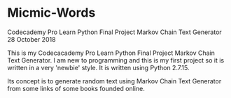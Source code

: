# Micmic-Words
Codecademy Pro Learn Python Final Project Markov Chain Text Generator 28 October 2018

This is my Codecacademy Pro Learn Python Final Project Markov Chain Text Generator. I am new to programming and this is my first project so it is written in a very 'newbie' style. It is written using Python 2.7.15.

Its concept is to generate random text using Markov Chain Text Generator from some links of some books founded online. 
